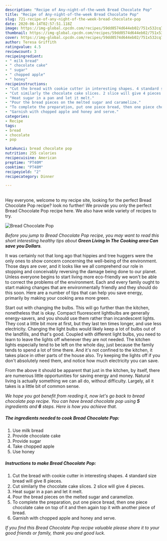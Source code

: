 ```yaml
---
description: "Recipe of Any-night-of-the-week Bread Chocolate Pop"
title: "Recipe of Any-night-of-the-week Bread Chocolate Pop"
slug: 721-recipe-of-any-night-of-the-week-bread-chocolate-pop
date: 2020-06-14T02:57:51.118Z
image: https://img-global.cpcdn.com/recipes/59dd0574d644eb02/751x532cq70/bread-chocolate-pop-recipe-main-photo.jpg
thumbnail: https://img-global.cpcdn.com/recipes/59dd0574d644eb02/751x532cq70/bread-chocolate-pop-recipe-main-photo.jpg
cover: https://img-global.cpcdn.com/recipes/59dd0574d644eb02/751x532cq70/bread-chocolate-pop-recipe-main-photo.jpg
author: Teresa Griffith
ratingvalue: 4.5
reviewcount: 3
recipeingredient:
- " milk bread"
- " chocolate cake"
- " sugar"
- " chopped apple"
- " honey"
recipeinstructions:
- "Cut the bread with cookie cutter in interesting shapes. 4 standard size bread will give 8 pieces."
- "Cut similarly the chocolate cake slices. 2 slice will give 4 pieces."
- "Heat sugar in a pan and let it melt."
- "Pour the bread pieces on the melted sugar and caramelize."
- "To complete the preparation, put one piece bread, then one piece chocolate cake on top of it and then again top it with another piece of bread."
- "Garnish with chopped apple and honey and serve."
categories:
- Recipe
tags:
- bread
- chocolate
- pop

katakunci: bread chocolate pop 
nutrition: 255 calories
recipecuisine: American
preptime: "PT40M"
cooktime: "PT48M"
recipeyield: "2"
recipecategory: Dinner

---
```

<br>
Hey everyone, welcome to my recipe site, looking for the perfect Bread Chocolate Pop recipe? look no further! We provide you only the perfect Bread Chocolate Pop recipe here. We also have wide variety of recipes to try.
<br>


![Bread Chocolate Pop](https://img-global.cpcdn.com/recipes/59dd0574d644eb02/751x532cq70/bread-chocolate-pop-recipe-main-photo.jpg)

<i>Before you jump to Bread Chocolate Pop recipe, you may want to read this short interesting healthy tips about 
<strong>Green Living In The Cooking area Can save you Dollars</strong>.</i>
</br>

It was certainly not that long ago that hippies and tree huggers were the only ones to show concern concerning the well-being of the environment. Those days are over, and it looks like we all comprehend our role in stopping and conceivably reversing the damage being done to our planet. Unless everyone begins to start living more eco-friendly we won't be able to correct the problems of the environment. Each and every family ought to start making changes that are environmentally friendly and they should do this soon. Here are a number of tips that can help you save energy, primarily by making your cooking area more green.

Start out with changing the bulbs. This will go further than the kitchen, nonetheless that is okay. Compact fluorescent lightbulbs are generally energy-savers, and you should use them rather than incandescent lights. They cost a little bit more at first, but they last ten times longer, and use less electricity. Changing the light bulbs would likely keep a lot of bulbs out of the landfills, and that's good. Coupled with different light bulbs, you need to learn to leave the lights off whenever they are not needed. The kitchen lights especially tend to be left on the whole day, just because the family tends to spend a lot of time there. And it's not confined to the kitchen, it takes place in other parts of the house also. Try keeping the lights off if you don't absolutely need them, and notice how much electricity you can save.

From the above it should be apparent that just in the kitchen, by itself, there are numerous little opportunities for saving energy and money. Natural living is actually something we can all do, without difficulty. Largely, all it takes is a little bit of common sense.


<i>We hope you got benefit from reading it, now let's go back to bread chocolate pop recipe. You can have bread chocolate pop using <strong>5</strong> ingredients and <strong>6</strong> steps. Here is how you achieve that.
</i>

##### The ingredients needed to cook Bread Chocolate Pop:

1. Use  milk bread
1. Provide  chocolate cake
1. Provide  sugar
1. Take  chopped apple
1. Use  honey


##### Instructions to make Bread Chocolate Pop:

1. Cut the bread with cookie cutter in interesting shapes. 4 standard size bread will give 8 pieces.
1. Cut similarly the chocolate cake slices. 2 slice will give 4 pieces.
1. Heat sugar in a pan and let it melt.
1. Pour the bread pieces on the melted sugar and caramelize.
1. To complete the preparation, put one piece bread, then one piece chocolate cake on top of it and then again top it with another piece of bread.
1. Garnish with chopped apple and honey and serve.


<i>If you find this Bread Chocolate Pop recipe valuable please share it to your good friends or family, thank you and good luck.</i>

